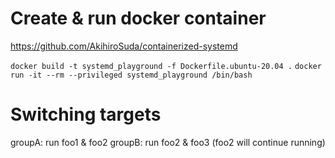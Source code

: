 # Create & run docker container
https://github.com/AkihiroSuda/containerized-systemd

`docker build -t systemd_playground -f Dockerfile.ubuntu-20.04 .`
`docker run -it --rm --privileged systemd_playground /bin/bash`

# Switching targets
groupA: run foo1 & foo2
groupB: run foo2 & foo3     (foo2 will continue running)
